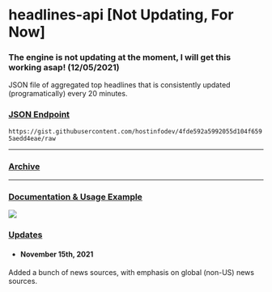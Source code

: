 # headlines-api [**Not Updating, For Now**]
### The engine is not updating at the moment, I will get this working asap! (12/05/2021)

JSON file of aggregated top headlines that is consistently updated (programatically) every 20 minutes. 



### <ins>__JSON Endpoint__</ins>

`https://gist.githubusercontent.com/hostinfodev/4fde592a5992055d104f6595aedd4eae/raw`

---
### [<ins>__Archive__</ins>](https://gist.github.com/hostinfodev/4fde592a5992055d104f6595aedd4eae/revisions)

---
### [<ins>__Documentation & Usage Example__</ins>](https://headlines.recon.us.com)

![](https://i.ibb.co/yq2Q7Vd/ezgif-6-46b4d3dfbf3c.gif)

### <ins>Updates</ins>

- #### November 15th, 2021 
Added a bunch of news sources, with emphasis on global (non-US) news sources.

